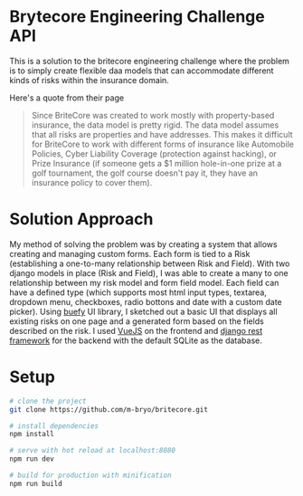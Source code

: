 # Brytecore Engineering Challenge API
This is a solution to the britecore engineering challenge where the problem is to simply create flexible daa models that can accommodate different kinds of risks within the insurance domain.

Here's a quote from their page
> Since BriteCore was created to work mostly with property-based insurance, the data model is pretty rigid. The data model assumes that all risks are properties and have addresses. This makes it difficult for BriteCore to work with different forms of insurance like Automobile Policies, Cyber Liability Coverage (protection against hacking), or Prize Insurance (if someone gets a $1 million hole-in-one prize at a golf tournament, the golf course doesn't pay it, they have an insurance policy to cover them).

# Solution Approach

My method of solving the problem was by creating a system that allows creating and managing custom forms. Each form is tied to a Risk (establishing a one-to-many relationship between Risk and Field). With two django models in place (Risk and Field), I was able to create a many to one relationship between my risk model and form field model. Each field can have a defined type (which supports most html input types, textarea, dropdown menu, checkboxes, radio bottons and date with a custom date picker).
Using [buefy](https://buefy.github.io/) UI library, I sketched out a basic UI that displays all existing risks on one page and a generated form based on the fields described on the risk. I used [VueJS](https://vuejs.org) on the frontend and [django rest framework](https://django-rest-framework.org) for the backend with the default SQLite as the database.

# Setup

``` bash
# clone the project
git clone https://github.com/m-bryo/britecore.git

# install dependencies
npm install

# serve with hot reload at localhost:8080
npm run dev

# build for production with minification
npm run build
```


